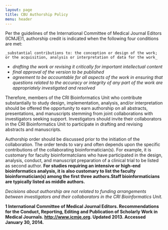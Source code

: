 ```yaml
---
layout: page
title: CBU Authorship Policy
menu: header
---
```


Per the guidelines of the International Committee of Medical Journal Editors (ICMJE)1, authorship credit is indicated when the following four conditions are met:

	_substantial contributions to: the conception or design of the work; or the acquisition, analysis or interpretation of data for the work_
*	_drafting the work or revising it critically for important intellectual content_
*	_final approval of the version to be published_
*	_agreement to be accountable for all aspects of the work in ensuring that questions related to the accuracy or integrity of any part of the work are appropriately investigated and resolved_

Therefore, members of the CRI Bioinformatics Unit who contribute substantially to study design, implementation, analysis, and/or interpretation should be offered the opportunity to earn authorship on all abstracts, presentations, and manuscripts stemming from joint collaborations with investigators seeking support. Investigators should invite their collaborators in the CRI Bioinformatics Unit to participate in drafting and revising abstracts and manuscripts.

Authorship order should be discussed prior to the initiation of the collaboration. The order tends to vary and often depends upon the specific contributions of the collaborating bioinformatician(s). For example, it is customary for faculty bioinformatciians who have participated in the design, analysis, conduct, and manuscript preparation of a clinical trial to be listed as second author. **For studies requiring an intensive or high-end bioinformatics analysis, it is also customary to list the faculty bioinformatician(s) among the first three authors.Staff bioinformaticians are typically listed as middle authors.**

_Decisions about authorship are not related to funding arrangements between investigators and their collaborators in the CRI Bioinformatics Unit._

**1 International Committee of Medical Journal Editors. Recommendations for the Conduct, Reporting, Editing and Publication of Scholarly Work in Medical Journals. http://www.icmje.org. Updated 2013. Accessed January 30, 2014.**

